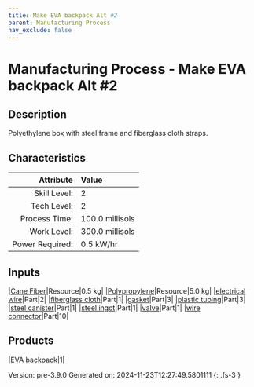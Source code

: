 ```yaml
---
title: Make EVA backpack Alt #2
parent: Manufacturing Process
nav_exclude: false
---
```

# Manufacturing Process - Make EVA backpack Alt #2

## Description
Polyethylene box with steel frame and fiberglass cloth straps.

## Characteristics

| Attribute      | Value |
|--------:|:------|
|Skill Level:|2|
|Tech Level:|2|
|Process Time:|100.0 millisols|
|Work Level:|300.0 millisols|
|Power Required:|0.5 kW/hr|

## Inputs

|[Cane Fiber](../resource/cane-fiber.html)|Resource|0.5 kg|
|[Polypropylene](../resource/polypropylene.html)|Resource|5.0 kg|
|[electrical wire](../part/electrical-wire.html)|Part|2|
|[fiberglass cloth](../part/fiberglass-cloth.html)|Part|1|
|[gasket](../part/gasket.html)|Part|3|
|[plastic tubing](../part/plastic-tubing.html)|Part|3|
|[steel canister](../part/steel-canister.html)|Part|1|
|[steel ingot](../part/steel-ingot.html)|Part|1|
|[valve](../part/valve.html)|Part|1|
|[wire connector](../part/wire-connector.html)|Part|10|

## Products

|[EVA backpack](../part/eva-backpack.html)|1|


Version: pre-3.9.0 Generated on: 2024-11-23T12:27:49.5801111
{: .fs-3 }

